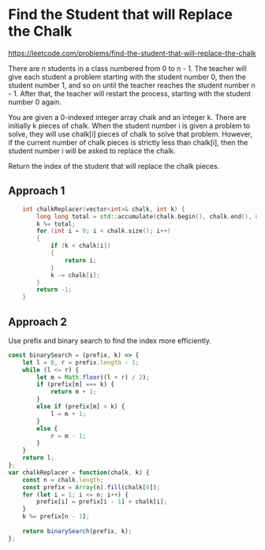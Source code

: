 # Find the Student that will Replace the Chalk

https://leetcode.com/problems/find-the-student-that-will-replace-the-chalk

There are n students in a class numbered from 0 to n - 1. The teacher will give each student a problem starting with the student number 0, then the student number 1, and so on until the teacher reaches the student number n - 1. After that, the teacher will restart the process, starting with the student number 0 again.

You are given a 0-indexed integer array chalk and an integer k. There are initially k pieces of chalk. When the student number i is given a problem to solve, they will use chalk[i] pieces of chalk to solve that problem. However, if the current number of chalk pieces is strictly less than chalk[i], then the student number i will be asked to replace the chalk.

Return the index of the student that will replace the chalk pieces.

## Approach 1

``` C++
    int chalkReplacer(vector<int>& chalk, int k) {
        long long total = std::accumulate(chalk.begin(), chalk.end(), 0LL);
        k %= total;
        for (int i = 0; i < chalk.size(); i++)
        {
            if (k < chalk[i])
            {
                return i;
            }
            k -= chalk[i];
        }
        return -1;
    }
```

## Approach 2

Use prefix and binary search to find the index more efficiently.

``` JavaScript
const binarySearch = (prefix, k) => {
    let l = 0, r = prefix.length - 1;
    while (l <= r) {
        let m = Math.floor((l + r) / 2);
        if (prefix[m] === k) {
            return m + 1;
        }
        else if (prefix[m] < k) {
            l = m + 1;
        }
        else {
            r = m - 1;
        }
    }
    return l;
};
var chalkReplacer = function(chalk, k) {
    const n = chalk.length;
    const prefix = Array(n).fill(chalk[0]);
    for (let i = 1; i <= n; i++) {
        prefix[i] = prefix[i - 1] + chalk[i];
    }
    k %= prefix[n - 1];
    
    return binarySearch(prefix, k);
};
```
